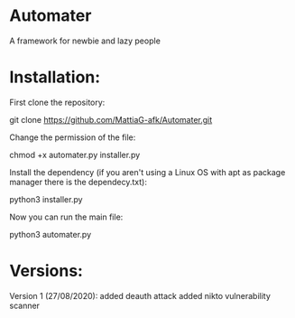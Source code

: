 # Automater
A framework for newbie and lazy people

# Installation:

First clone the repository:

git clone https://github.com/MattiaG-afk/Automater.git

Change the permission of the file:

chmod +x automater.py installer.py

Install the dependency (if you aren't using a Linux OS with apt as package manager there is the dependecy.txt):

python3 installer.py

Now you can run the main file:

python3 automater.py

# Versions:

Version 1 (27/08/2020):
  added deauth attack
  added nikto vulnerability scanner
